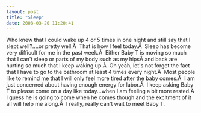 ```yaml
---
layout: post
title: "Sleep"
date: 2008-03-20 11:20:41
---
```

Who knew that I could wake up 4 or 5 times in one night and still say that I slept well?....or pretty well.Â  That is how I feel today.Â  Sleep has become very difficult for me in the past week.Â  Either Baby T is moving so much that I can't sleep or parts of my body such as my hipsÂ and back are hurting so much that I keep waking up.Â  Oh yeah, let's not forget the fact that I have to go to the bathroom at least 4 times every night.Â  Most people like to remind me that I will only feel more tired after the baby comes.Â  I am just concerned about having enough energy for labor.Â  I keep asking Baby T to please come on a day like today...when I am feeling a bit more rested.Â  I guess he is going to come when he comes though and the excitment of it all will help me along.Â  I really, really can't wait to meet Baby T.
